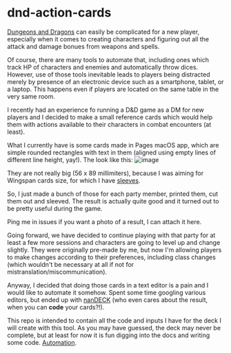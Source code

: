 # dnd-action-cards

[Dungeons and Dragons](https://www.dndbeyond.com) can easily be complicated for a new player,
especially when it comes to creating characters and figuring out all the attack and damage
bonues from weapons and spells.

Of course, there are many tools to automate that, including ones which track HP of
characters and enemies and automatically throw dices. However, use of those tools
inevitable leads to players being distracted merely by presence of an electronic
device such as a smartphone, tablet, or a laptop. This happens even if players
are located on the same table in the very same room.

I recently had an experience fo running a D&D game as a DM for new players and
I decided to make a small reference cards which would help them with actions
available to their characters in combat encounters (at least).

What I currently have is some cards made in Pages macOS app, which are simple
rounded rectangles with text in them (aligned using empty lines of different
line height, yay!). The look like this: ![image](https://github.com/AlexeySachkov/dnd-action-cards/assets/6417047/e99078ff-8c46-4598-b7cc-6560b160a1f4)

They are not really big (56 x 89 millimiters), because I was aiming for
Wingspan cards size, for which I have [sleeves](https://www.rykergames.com/products/wingspan-card-sleeve-kit).

So, I just made a bunch of those for each party member, printed them, cut them
out and sleeved. The result is actually quite good and it turned out to be pretty
useful during the game.

Ping me in issues if you want a photo of a result, I can attach it here.

Going forward, we have decided to continue playing with that party for at least
a few more sessions and characters are going to level up and change slightly.
They were originally pre-made by me, but now I'm allowing players to make
changes according to their preferences, including class changes (which wouldn't
be necessary at all if not for mistranslation/miscommunication).

Anyway, I decided that doing those cards in a text editor is a pain and I would
like to automate it somehow. Spent some time googling various editors, but ended
up with [nanDECK](https://www.nandeck.com/) (who even cares about the result,
when you can **code** your cards?!).

This repo is intended to contain all the code and inputs I have for the deck I
will create with this tool. As you may have guessed, the deck may never be
complete, but at least for now it is fun digging into the docs and writing
some code. [Automation](https://xkcd.com/1319/).
